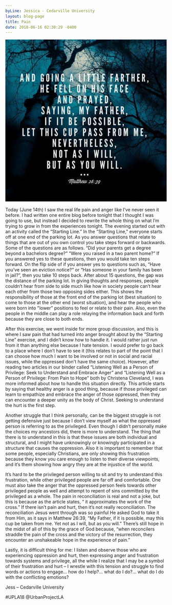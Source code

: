 ```yaml
---
byLine: Jessica - Cedarville University
layout: blog-page
title: Pain
date: 2018-06-16 02:30:29 -0400
---
```

![](/uploads/2018/06/16/unnamed-4.jpg)

Today (June 14th) I saw the real life pain and anger like I’ve never seen it before. I had written one entire blog before tonight that I thought I was going to use, but instead I decided to rewrite the whole thing on what I’m trying to grow in from the experiences tonight. The evening started out with an activity called the “Starting Line.”  In the "Starting Line," everyone starts off at one end of the parking lot.  As you answer questions that relate to things that are out of you own control you take steps forward or backwards.  Some of the questions are as follows. “Did your parents get a degree beyond a bachelors degree?” “Were you raised in a two parent home?”  If you answered yes to these questions, then you would take ten steps forward.  On the flip side of if you answer yes to questions such as, “Have you’ve seen an eviction notice?” or “Has someone in your family has been in jail?”, then you take 10 steps back.  After about 15 questions, the gap was the distance of the parking lot. In giving thoughts and responses, people couldn’t hear from side to side much like how in society people can’t hear each other from those two opposing sides either. This shows the responsibility of those at the front end of the parking lot (best situation) to come to those at the other end (worst situation), and hear the people who were born into "lower" positions to feel or relate to their pain. Also, even the people in the middle can play a role relaying the information back and forth because they are close to both ends. 

After this exercise, we went inside for more group discussion, and this is where I saw pain that had turned into anger brought about by the “Starting Line” exercise, and I didn’t know how to handle it.  I would rather just run from it than anything else because I hate tension.  I would prefer to go back to a place where I don’t have to see it (this relates to part of the point that I can choose how much I want to be involved or not in social and racial issues, while the oppressed don't have the same choice).  However, after reading two articles in our binder called “Listening Well as a Person of Privilege: Seek to Understand and Embrace Anger” and “Listening Well as a Person of Privilege: From Pain to Hope” both by Christena Cleveland,  I was more informed about how to handle this situation directly. This article starts by saying that healthy anger is a good thing, because if those privileged can learn to empathize and embrace the anger of those oppressed, then they can encounter a deeper unity as the body of Christ.  Seeking to understand the hurt is the first step. 

Another struggle that I think personally, can be the biggest struggle is not getting defensive just because I don’t view myself as what the oppressed person is referring to as the privileged.  Even though I didn’t personally make the choices my ancestors did, there is more to understand. The thing that there is to understand in this is that these issues are both individual and structural, and I might have unknowingly or knowingly participated in a structure that causes the oppression. Also it is important to remember that some people, especially Christians, are only showing this frustration because they know you care enough to listen to their diverse viewpoints, and it’s them showing how angry they are at the injustice of the world.

 It’s hard to be the privileged person willing to sit and try to understand this frustration, while other privileged people are far off and comfortable. One must also take the anger that the oppressed person feels towards other privileged people as well and attempt to repent of sins committed by the privileged as a whole. The pain in reconciliation is real and not a joke, but this is because as the article states, “ it approximates the work of the cross.” If there isn’t pain and hurt, then it’s not really reconciliation. The reconciliation Jesus went through was so painful He asked God to take it from Him, as it says in Matthew 26:39, “My Father, if it is possible, may this cup be taken from me. Yet not as I will, but as you will.” There’s still hope in the midst of all of this by the grace of God because, “when reconcilers straddle the pain of the cross and the victory of the resurrection, they encounter an unshakeable hope in the experience of pain.”

Lastly, it is difficult thing for me: I listen and observe those who are experiencing oppression and hurt, then expressing anger and frustration towards systems and privilege, all the while I realize that I may be a symbol of their frustration and hurt – I wrestle with this tension and struggle to find words or actions to engage… how do I help?... what do I do?… what do I do with the conflicting emotions?

Jess  – Cedarville University

\#UPLA18  @UrbanProjectLA